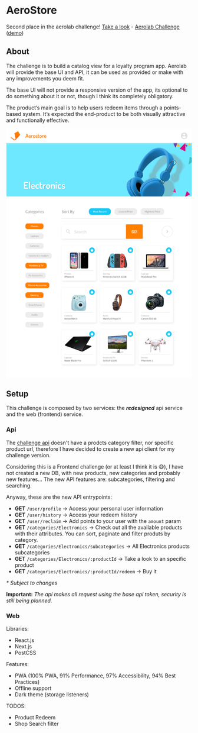 # AeroStore
Second place in the aerolab challenge! [Take a look](https://twitter.com/aerolab/status/946100876942262272) - [Aerolab Challenge](https://aerolab.co/coding-challenge) ([demo](https://aerostore.now.sh))


## About
The challenge is to build a catalog view for a loyalty program app.
Aerolab will provide the base UI and API, it can be used as provided or make with any improvements you deem fit. 

The base UI will not provide a responsive version of the app, its optional to do something about it or not, though I think its completely obligatory.

The product’s main goal is to help users redeem items through a points-based system. It’s expected the end-product to be both visually attractive and functionally effective.

![AeroChallenge Base UI](https://github.com/juandc/aerostore/blob/master/base-ui.png)


## Setup
This challenge is composed by two services: the **_redesigned_** api service and the web (frontend) service.

### Api
The [challenge api](https://aerolabchallenge.docs.apiary.io) doesn't have a prodcts category filter, nor specific product url, therefore I have decided to create a new api client for my challenge version.

Considering this is a Frontend challenge (or at least I think it is 😅), I have not created a new DB, with new products, new categories and probably new features...
The new API features are: subcategories, filtering and searching.


Anyway, these are the new API entrypoints:

 - **GET** `/user/profile` -> Access your personal user information
 - **GET** `/user/history` -> Access your redeem history
 - **GET** `/user/reclaim` -> Add points to your user with the `amount` param
 - **GET** `/categories/Electronics` -> Check out all the available products with their attributes. You can sort, paginate and filter produts by category.
 - **GET** `/categories/Electronics/subcategories` -> All Electronics products subcategories
 - **GET** `/categories/Electronics/:productId` -> Take a look to an specific product
 - **GET** `/categories/Electronics/:productId/redeem` -> Buy it

_* Subject to changes_

**Important:** *The api makes all request using the base api token, security is still being planned.*


### Web
Libraries:

 - React.js
 - Next.js
 - PostCSS

Features:

 - PWA (100% PWA, 91% Performance, 97% Accessibility, 94% Best Practices)
 - Offline support
 - Dark theme (storage listeners)

TODOS:

 - Product Redeem
 - Shop Search filter

